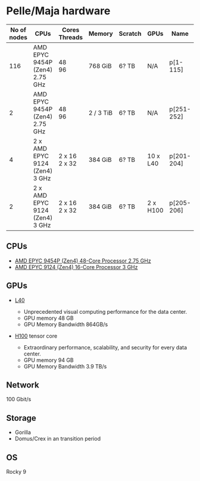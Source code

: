 # Pelle/Maja hardware

No of nodes     | CPUs                              | Cores<br/>Threads |  Memory   | Scratch | GPUs           | Name
--------------- | --------------------------------- | ----------------- | --------- |-------- |--------------- |------------
116             |  AMD EPYC 9454P (Zen4)  2.75 GHz  | 48<br/>96         | 768 GiB   | 6? TB   | N/A            | p[1-115]
2               |  AMD EPYC 9454P (Zen4)  2.75 GHz  | 48<br/>96         | 2 / 3 TiB | 6? TB   | N/A            | p[251-252]
4               |  2 x AMD EPYC 9124 (Zen4)  3 GHz  | 2 x 16<br/>2 x 32 | 384 GiB   | 6? TB   | 10 x L40       | p[201-204]
2               |  2 x AMD EPYC 9124 (Zen4)  3 GHz  | 2 x 16<br/>2 x 32 | 384 GiB   | 6? TB   | 2 x H100       | p[205-206]

## CPUs

- [AMD EPYC 9454P (Zen4) 48-Core Processor 2.75 GHz](https://www.amd.com/en/products/processors/server/epyc/4th-generation-9004-and-8004-series/amd-epyc-9454p.html)
- [AMD EPYC 9124 (Zen4) 16-Core Processor 3 GHz](https://www.amd.com/en/products/processors/server/epyc/4th-generation-9004-and-8004-series/amd-epyc-9124.html)

## GPUs

- [L40](https://www.nvidia.com/en-us/data-center/l40/)

    - Unprecedented visual computing performance for the data center.
    - GPU memory 48 GB
    - GPU Memory Bandwidth 864GB/s

- [H100](https://www.nvidia.com/en-us/data-center/h100/) tensor core

    - Extraordinary performance, scalability, and security for every data center.
    - GPU memory 94 GB
    - GPU Memory Bandwidth 3.9 TB/s

## Network

100 Gbit/s

## Storage

- Gorilla
- Domus/Crex in an transition period

## OS

Rocky 9

